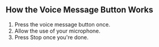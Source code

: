 ## How the Voice Message Button Works

1. Press the voice message button once.
2. Allow the use of your microphone.
3. Press Stop once you're done.